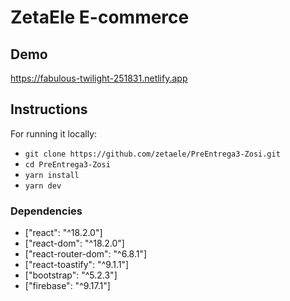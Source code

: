 # ZetaEle E-commerce
## Demo
https://fabulous-twilight-251831.netlify.app

## Instructions
For running it locally: 
- ```git clone https://github.com/zetaele/PreEntrega3-Zosi.git```
- ```cd PreEntrega3-Zosi```
- ```yarn install```
- ```yarn dev```

### Dependencies

- ["react": "^18.2.0"]
- ["react-dom": "^18.2.0"]
- ["react-router-dom": "^6.8.1"]
- ["react-toastify":  "^9.1.1"]
- ["bootstrap": "^5.2.3"]
- ["firebase": "^9.17.1"]

